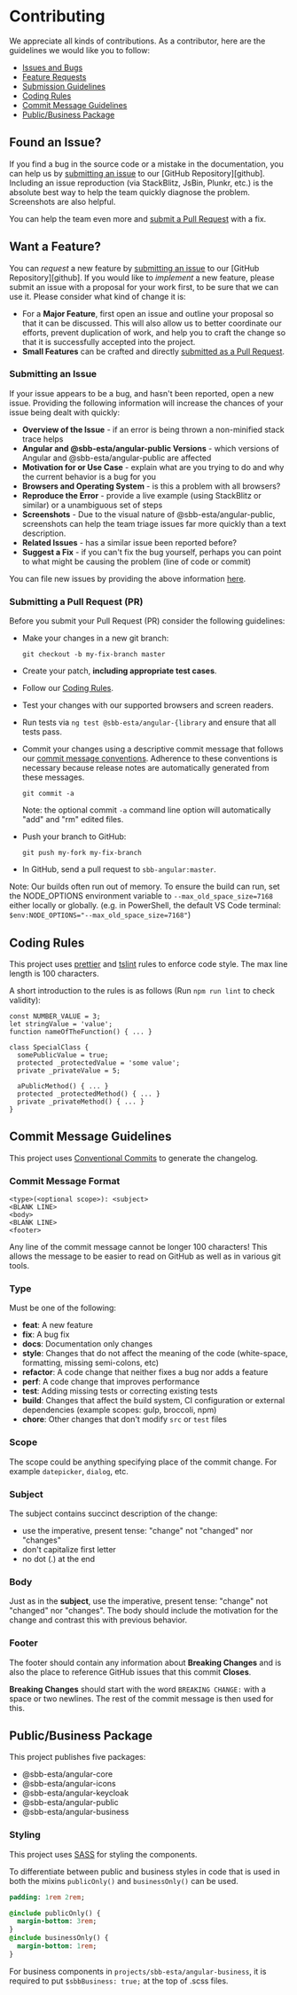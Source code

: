 # Contributing

We appreciate all kinds of contributions. As a contributor, here are the guidelines we would like you to follow:

 - [Issues and Bugs](#issue)
 - [Feature Requests](#feature)
 - [Submission Guidelines](#submit-pr)
 - [Coding Rules](#rules)
 - [Commit Message Guidelines](#commit)
 - [Public/Business Package](#public-business)

## <a name="issue"></a> Found an Issue?
If you find a bug in the source code or a mistake in the documentation, you can help us by
[submitting an issue](#submit-issue) to our [GitHub Repository][github]. Including an issue 
reproduction (via StackBlitz, JsBin, Plunkr, etc.) is the absolute best way to help the team quickly
diagnose the problem. Screenshots are also helpful.

You can help the team even more and [submit a Pull Request](#submit-pr) with a fix.


## <a name="feature"></a> Want a Feature?
You can *request* a new feature by [submitting an issue](#submit-issue) to our [GitHub
Repository][github]. If you would like to *implement* a new feature, please submit an issue with
a proposal for your work first, to be sure that we can use it. 
Please consider what kind of change it is:

* For a **Major Feature**, first open an issue and outline your proposal so that it can be
discussed. This will also allow us to better coordinate our efforts, prevent duplication of work,
and help you to craft the change so that it is successfully accepted into the project.
* **Small Features** can be crafted and directly [submitted as a Pull Request](#submit-pr).


### <a name="submit-issue"></a> Submitting an Issue
If your issue appears to be a bug, and hasn't been reported, open a new issue.
Providing the following information will increase the
chances of your issue being dealt with quickly:

* **Overview of the Issue** - if an error is being thrown a non-minified stack trace helps
* **Angular and @sbb-esta/angular-public Versions** - which versions of Angular and @sbb-esta/angular-public are affected
* **Motivation for or Use Case** - explain what are you trying to do and why the current behavior
    is a bug for you
* **Browsers and Operating System** - is this a problem with all browsers?
* **Reproduce the Error** - provide a live example (using StackBlitz or similar) or a unambiguous set of steps
* **Screenshots** - Due to the visual nature of @sbb-esta/angular-public, screenshots can help the team
    triage issues far more quickly than a text description.
* **Related Issues** - has a similar issue been reported before?
* **Suggest a Fix** - if you can't fix the bug yourself, perhaps you can point to what might be
    causing the problem (line of code or commit)

You can file new issues by providing the above information [here](https://github.com/SchweizerischeBundesbahnen/sbb-angular/issues/new).


### <a name="submit-pr"></a> Submitting a Pull Request (PR)
Before you submit your Pull Request (PR) consider the following guidelines:

* Make your changes in a new git branch:

     ```shell
     git checkout -b my-fix-branch master
     ```

* Create your patch, **including appropriate test cases**.
* Follow our [Coding Rules](#rules).
* Test your changes with our supported browsers and screen readers.
* Run tests via `ng test @sbb-esta/angular-{library` and ensure that all tests pass.
* Commit your changes using a descriptive commit message that follows our
  [commit message conventions](#commit). Adherence to these conventions
  is necessary because release notes are automatically generated from these messages.

     ```shell
     git commit -a
     ```
  Note: the optional commit `-a` command line option will automatically "add" and "rm" edited files.

* Push your branch to GitHub:

    ```shell
    git push my-fork my-fix-branch
    ```

* In GitHub, send a pull request to `sbb-angular:master`.

Note: Our builds often run out of memory. To ensure the build can run, set the NODE_OPTIONS environment variable
to `--max_old_space_size=7168` either locally or globally.
(e.g. in PowerShell, the default VS Code terminal: `$env:NODE_OPTIONS="--max_old_space_size=7168"`)


## <a name="rules"></a> Coding Rules
This project uses [prettier](https://prettier.io/) and [tslint](https://palantir.github.io/tslint/) rules to enforce code style.
The max line length is 100 characters.

A short introduction to the rules is as follows (Run `npm run lint` to check validity):

```
const NUMBER_VALUE = 3;
let stringValue = 'value';
function nameOfTheFunction() { ... }

class SpecialClass {
  somePublicValue = true;
  protected _protectedValue = 'some value';
  private _privateValue = 5;

  aPublicMethod() { ... }
  protected _protectedMethod() { ... }
  private _privateMethod() { ... }
}
```

## <a name="commit"></a> Commit Message Guidelines

This project uses [Conventional Commits](https://www.conventionalcommits.org/) to generate the changelog.

### Commit Message Format
```
<type>(<optional scope>): <subject>
<BLANK LINE>
<body>
<BLANK LINE>
<footer>
```

Any line of the commit message cannot be longer 100 characters! This allows the message to be easier
to read on GitHub as well as in various git tools.

### Type
Must be one of the following:

* **feat**: A new feature
* **fix**: A bug fix
* **docs**: Documentation only changes
* **style**: Changes that do not affect the meaning of the code (white-space, formatting, missing
  semi-colons, etc)
* **refactor**: A code change that neither fixes a bug nor adds a feature
* **perf**: A code change that improves performance
* **test**: Adding missing tests or correcting existing tests
* **build**: Changes that affect the build system, CI configuration or external dependencies
            (example scopes: gulp, broccoli, npm)
* **chore**: Other changes that don't modify `src` or `test` files

### Scope
The scope could be anything specifying place of the commit change. For example
`datepicker`, `dialog`, etc.

### Subject
The subject contains succinct description of the change:

* use the imperative, present tense: "change" not "changed" nor "changes"
* don't capitalize first letter
* no dot (.) at the end

### Body
Just as in the **subject**, use the imperative, present tense: "change" not "changed" nor "changes".
The body should include the motivation for the change and contrast this with previous behavior.

### Footer
The footer should contain any information about **Breaking Changes** and is also the place to
reference GitHub issues that this commit **Closes**.

**Breaking Changes** should start with the word `BREAKING CHANGE:` with a space or two newlines.
The rest of the commit message is then used for this.

## <a name="public-business"></a> Public/Business Package
This project publishes five packages:

* @sbb-esta/angular-core
* @sbb-esta/angular-icons
* @sbb-esta/angular-keycloak
* @sbb-esta/angular-public
* @sbb-esta/angular-business

### Styling
This project uses [SASS](https://sass-lang.com/) for styling the components.

To differentiate between public and business styles in code that is used in both the
mixins `publicOnly()` and `businessOnly()` can be used.

```sass
padding: 1rem 2rem;

@include publicOnly() {
  margin-bottom: 3rem;
}
@include businessOnly() {
  margin-bottom: 1rem;
}
```

For business components in `projects/sbb-esta/angular-business`, it is required to put `$sbbBusiness: true;` at the top of .scss files.